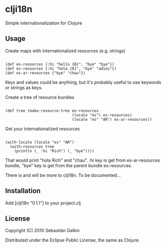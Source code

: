 # clji18n

Simple internationalization for Clojure

## Usage

Create maps with internationalized resources (e.g. strings)

<pre><code>
(def en-resources {:hi "hello {0}", "bye" "bye"})
(def es-resources {:hi "hola {0}", "bye" "adiós"})
(def es-ar-resources {"bye" "chau"})
</code></pre>

Keys and values could be anything, but it's probably useful to use keywords
or strings as keys.

Create a tree of resource bundles

<pre><code>
(def tree (make-resource-tree en-resources
                              (locale "es") es-resources)
                              (locale "es" "AR") es-ar-resources))
</code></pre>

Get your internationalized resources

<pre><code>
(with-locale (locale "es" "AR")
  (with-resources tree
    (println (_ :hi "Rich") (_ "bye"))))
</code></pre>

That would print "hola Rich" and "chau". :hi key is get from es-ar-resources bundle,
"bye" key is get from the parent bundle es-resources.

There is and will be more to clji18n. To be documented...


## Installation

Add [clji18n "0.1.1"] to your project.clj

## License

Copyright (C) 2010 Sebastián Galkin

Distributed under the Eclipse Public License, the same as Clojure.
